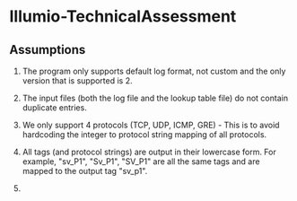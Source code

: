 # Illumio-TechnicalAssessment


## Assumptions
1. The program only supports default log format, not custom and the only version that is supported is 2. 
2. The input files (both the log file and the lookup table file) do not contain duplicate entries.
3. We only support 4 protocols (TCP, UDP, ICMP, GRE) - This is to avoid hardcoding the integer to protocol string mapping of all protocols.
4. All tags (and protocol strings) are output in their lowercase form. For example, "sv_P1", "Sv_P1", "SV_P1" are all the same tags and are mapped to the output tag "sv_p1".

5. 

